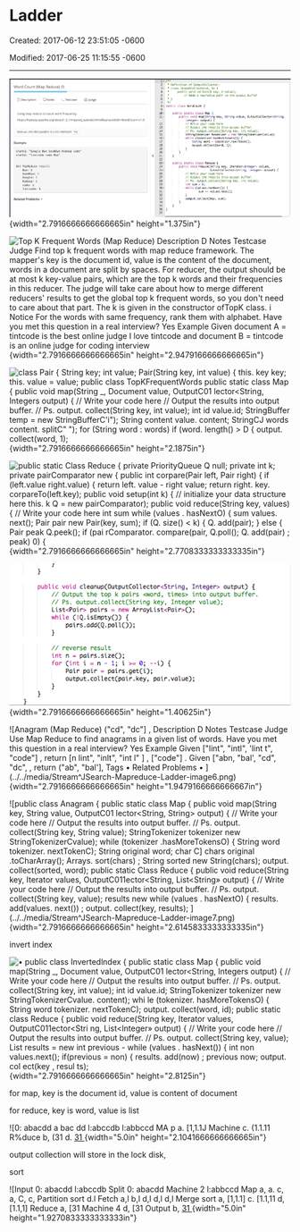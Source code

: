 # Ladder

Created: 2017-06-12 23:51:05 -0600

Modified: 2017-06-25 11:15:55 -0600

---

![](../../media/Stream^JSearch-Mapreduce-Ladder-image1.png){width="2.7916666666666665in" height="1.375in"}



![Top K Frequent Words (Map Reduce) Description D Notes Testcase Judge Find top k frequent words with map reduce framework. The mapper's key is the document id, value is the content of the document, words in a document are split by spaces. For reducer, the output should be at most k key-value pairs, which are the top k words and their frequencies in this reducer. The judge will take care about how to merge different reducers' results to get the global top k frequent words, so you don't need to care about that part. The k is given in the constructor ofTopK class. i Notice For the words with same frequency, rank them with alphabet. Have you met this question in a real interview? Yes Example Given document A = tintcode is the best online judge I love tintcode and document B = tintcode is an online judge for coding interview ](../../media/Stream^JSearch-Mapreduce-Ladder-image2.png){width="2.7916666666666665in" height="2.9479166666666665in"}



![class Pair { String key; int value; Pair(String key, int value) { this. key key; this. value = value; public class TopKFrequentWords public static class Map { public void map(String _, Document value, OutputC01 lector<String, Integers output) { // Write your code here // Output the results into output buffer. // Ps. output. collect(String key, int value); int id value.id; StringBuffer temp = new StringBufferC'i"); String content value. content; StringCJ words content. splitC" "); for (String word : words) if (word. length() > D { output. collect(word, 1); ](../../media/Stream^JSearch-Mapreduce-Ladder-image3.png){width="2.7916666666666665in" height="2.1875in"}



![public static Class Reduce { private PriorityQueue<Pair> Q null; private int k; private pairComparator new { public int corpare(Pair left, Pair right) { if (left.value right.value) { return left. value - right value; return right. key. corpareTo(left.key); public void setup(int k) { // initialize your data structure here this. k Q = new pairComparator); public void reduce(String key, values) { // Write your code here int sum while (values . hasNextO) { sum values. next(); Pair pair new Pair(key, sum); if (Q. size() < k) { Q. add(pair); } else { Pair peak Q.peek(); if (pai rComparator. compare(pair, Q.poll(); Q. add(pair) ; peak) 0) { ](../../media/Stream^JSearch-Mapreduce-Ladder-image4.png){width="2.7916666666666665in" height="2.7708333333333335in"}



![public void Integer> output) { // Output the top k pairs <word, times> into output buffer. // Ps. output. collect(String key, Integer value); pairs new ArrayList<Pai while { pairs. add(Q. poll O) ; // reverse result int n pairs.size(); for (int Pair pair pairs.get(i); output.collect(pair. key, pair value); ](../../media/Stream^JSearch-Mapreduce-Ladder-image5.png){width="2.7916666666666665in" height="1.40625in"}







![Anagram (Map Reduce) ("cd", "dc"] , Description D Notes Testcase Judge Use Map Reduce to find anagrams in a given list of words. Have you met this question in a real interview? Yes Example Given ["lint", "intl", 'lint t", "code"] , return [n lint", "inlt", "int l" ] , ["code"] . Given ["abn, "bal', "cd", "dc", , return ("ab", "bal'], Tags • Related Problems • ](../../media/Stream^JSearch-Mapreduce-Ladder-image6.png){width="2.7916666666666665in" height="1.9479166666666667in"}



![public class Anagram { public static class Map { public void map(String key, String value, OutputC01 lector<String, String> output) { // Write your code here // Output the results into output buffer. // Ps. output. collect(String key, String value); StringTokenizer tokenizer new StringTokenizerCvalue); while (tokenizer .hasMoreTokensO) { String word tokenizer. nextTokenC); String original word; char C] chars original .toCharArray(); Arrays. sort(chars) ; String sorted new String(chars); output. collect(sorted, word); public static Class Reduce { public void reduce(String key, Iterator<String> values, OutputC011ector<String, List<String» output) { // Write your code here // Output the results into output buffer. // Ps. output. collect(String key, value); results new while (values . hasNextO) { results. add(values. next()) ; output. collect(key, results); ](../../media/Stream^JSearch-Mapreduce-Ladder-image7.png){width="2.7916666666666665in" height="2.6145833333333335in"}

invert index



![• public class Invertedlndex { public static class Map { public void map(String _, Document value, OutputC01 lector<String, Integers output) { // Write your code here // Output the results into output buffer. // Ps. output. collect(String key, int value); int id value.id; StringTokenizer tokenizer new StringTokenizerCvalue. content); whi le (tokenizer. hasMoreTokensO) { String word tokenizer. nextTokenC); output. collect(word, id); public static class Reduce { public void reduce(String key, Iterator<lnteger> values, OutputC011ector<Stri ng, List<lnteger» output) { // Write your code here // Output the results into output buffer. // Ps. output. collect(String key, value); List<lnteger> results = new int previous - while (values . hasNext()) { int non values.next(); if(previous = non) { results. add(now) ; previous now; output. col ect(key , resul ts); ](../../media/Stream^JSearch-Mapreduce-Ladder-image8.png){width="2.7916666666666665in" height="2.8125in"}



for map, key is the document id, value is content of document

for reduce, key is word, value is list

![0: abacdd a bac dd l:abccdb l:abbccd MA p a. [1,1.1J Machine c. (1.1.11 R%duce b, (31 d. [31 ](../../media/Stream^JSearch-Mapreduce-Ladder-image9.png){width="5.0in" height="2.1041666666666665in"}



output collection will store in the lock disk,

sort

![Input 0: abacdd l:abccdb Split 0: abacdd Machine 2 l:abbccd Map a, a. c, a, C, c, Partition sort d.l Fetch a,l b,l d,l d,l d,l Merge sort a, [1,1.1] c. [1.1,11 d, [1.1,1] Reduce a, [31 Machine 4 d, [31 Output b, [31 ](../../media/Stream^JSearch-Mapreduce-Ladder-image10.png){width="5.0in" height="1.9270833333333333in"}












